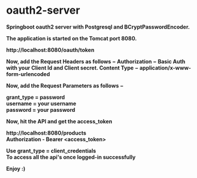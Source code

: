 # oauth2-server
<b>Springboot oauth2 server with Postgresql and BCryptPasswordEncoder.<b>

The application is started on the Tomcat port 8080.

http://localhost:8080/oauth/token

Now, add the Request Headers as follows −
Authorization − Basic Auth with your Client Id and Client secret.
Content Type − application/x-www-form-urlencoded

Now, add the Request Parameters as follows −

grant_type = password<br>
username = your username<br>
password = your password<br>

Now, hit the API and get the access_token

http://localhost:8080/products <br>
Authorization - Bearer <access_token>

Use grant_type = client_credentials <br>
To access all the api's once logged-in successfully

Enjoy :)
